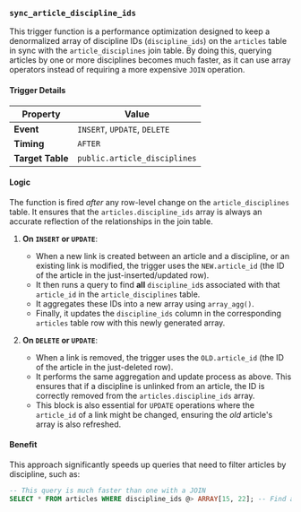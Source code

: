 ### `sync_article_discipline_ids`

This trigger function is a performance optimization designed to keep a denormalized array of discipline IDs (`discipline_ids`) on the `articles` table in sync with the `article_disciplines` join table. By doing this, querying articles by one or more disciplines becomes much faster, as it can use array operators instead of requiring a more expensive `JOIN` operation.

#### Trigger Details

| Property      | Value                          |
| ------------- | ------------------------------ |
| **Event**     | `INSERT`, `UPDATE`, `DELETE`   |
| **Timing**    | `AFTER`                        |
| **Target Table** | `public.article_disciplines`   |

#### Logic

The function is fired *after* any row-level change on the `article_disciplines` table. It ensures that the `articles.discipline_ids` array is always an accurate reflection of the relationships in the join table.

1.  **On `INSERT` or `UPDATE`**:
    -   When a new link is created between an article and a discipline, or an existing link is modified, the trigger uses the `NEW.article_id` (the ID of the article in the just-inserted/updated row).
    -   It then runs a query to find **all** `discipline_id`s associated with that `article_id` in the `article_disciplines` table.
    -   It aggregates these IDs into a new array using `array_agg()`.
    -   Finally, it updates the `discipline_ids` column in the corresponding `articles` table row with this newly generated array.

2.  **On `DELETE` or `UPDATE`**:
    -   When a link is removed, the trigger uses the `OLD.article_id` (the ID of the article in the just-deleted row).
    -   It performs the same aggregation and update process as above. This ensures that if a discipline is unlinked from an article, the ID is correctly removed from the `articles.discipline_ids` array.
    -   This block is also essential for `UPDATE` operations where the `article_id` of a link might be changed, ensuring the *old* article's array is also refreshed.

#### Benefit

This approach significantly speeds up queries that need to filter articles by discipline, such as:

```sql
-- This query is much faster than one with a JOIN
SELECT * FROM articles WHERE discipline_ids @> ARRAY[15, 22]; -- Find articles with BOTH discipline 15 AND 22
```
